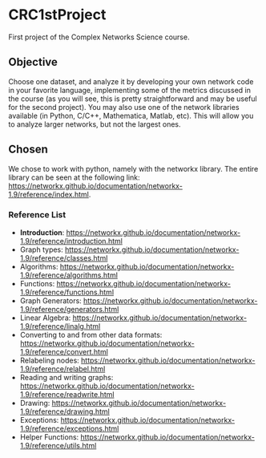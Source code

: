 # CRC1stProject

First project of the Complex Networks Science course.

## Objective

Choose one dataset, and analyze it by developing your own network code in your favorite language, implementing some of the metrics discussed in the course (as you will see, this is pretty straightforward and may be useful for the second project). You may also use one of the network libraries available (in Python, C/C++, Mathematica, Matlab, etc). This will allow you to analyze larger networks, but not the largest ones.

## Chosen

We chose to work with python, namely with the networkx library. The entire library can be seen at the following link: https://networkx.github.io/documentation/networkx-1.9/reference/index.html.

### Reference List

* <b>Introduction</b>: https://networkx.github.io/documentation/networkx-1.9/reference/introduction.html
* Graph types: https://networkx.github.io/documentation/networkx-1.9/reference/classes.html
* Algorithms: https://networkx.github.io/documentation/networkx-1.9/reference/algorithms.html
* Functions: https://networkx.github.io/documentation/networkx-1.9/reference/functions.html
* Graph Generators: https://networkx.github.io/documentation/networkx-1.9/reference/generators.html
* Linear Algebra: https://networkx.github.io/documentation/networkx-1.9/reference/linalg.html
* Converting to and from other data formats: https://networkx.github.io/documentation/networkx-1.9/reference/convert.html
* Relabeling nodes: https://networkx.github.io/documentation/networkx-1.9/reference/relabel.html
* Reading and writing graphs: https://networkx.github.io/documentation/networkx-1.9/reference/readwrite.html
* Drawing: https://networkx.github.io/documentation/networkx-1.9/reference/drawing.html
* Exceptions: https://networkx.github.io/documentation/networkx-1.9/reference/exceptions.html
* Helper Functions: https://networkx.github.io/documentation/networkx-1.9/reference/utils.html